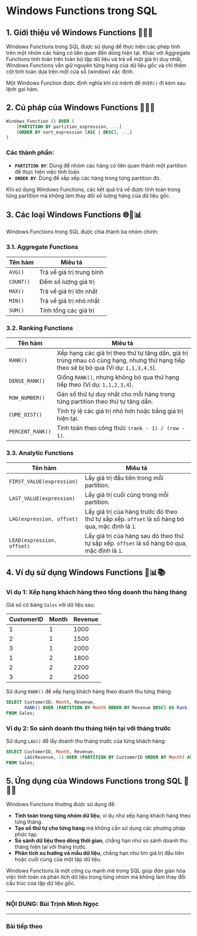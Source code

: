 # Windows Functions trong SQL

## 1. Giới thiệu về Windows Functions 🌟🌟🌟
Windows Functions trong SQL được sử dụng để thực hiện các phép tính trên một nhóm các hàng có liên quan đến dòng hiện tại. Khác với Aggregate Functions tính toán trên toàn bộ tập dữ liệu và trả về một giá trị duy nhất, Windows Functions vẫn giữ nguyên từng hàng của dữ liệu gốc và chỉ thêm cột tính toán dựa trên một cửa sổ (window) xác định.

Một Windows Function được định nghĩa khi có mệnh đề `OVER()` đi kèm sau lệnh gọi hàm.

## 2. Cú pháp của Windows Functions 📝🔄🌐
```sql
Windows_Function () OVER (
    [PARTITION BY partition_expression, ...]
    [ORDER BY sort_expression [ASC | DESC], ...]
)
```
### Các thành phần:
- **`PARTITION BY`**: Dùng để nhóm các hàng có liên quan thành một partition để thực hiện việc tính toán.
- **`ORDER BY`**: Dùng để sắp xếp các hàng trong từng partition đó.

Khi sử dụng Windows Functions, các kết quả trả về được tính toán trong từng partition mà không làm thay đổi số lượng hàng của dữ liệu gốc.

## 3. Các loại Windows Functions 🌐🔢📊
Windows Functions trong SQL được chia thành ba nhóm chính:

### 3.1. Aggregate Functions
| Tên hàm | Miêu tả |
|---------|---------|
| `AVG()` | Trả về giá trị trung bình |
| `COUNT()` | Đếm số lượng giá trị |
| `MAX()` | Trả về giá trị lớn nhất |
| `MIN()` | Trả về giá trị nhỏ nhất |
| `SUM()` | Tính tổng các giá trị |

### 3.2. Ranking Functions
| Tên hàm | Miêu tả |
|---------|---------|
| `RANK()` | Xếp hạng các giá trị theo thứ tự tăng dần, giá trị trùng nhau có cùng hạng, nhưng thứ hạng tiếp theo sẽ bị bỏ qua (Ví dụ: `1,1,3,4,5`). |
| `DENSE_RANK()` | Giống `RANK()`, nhưng không bỏ qua thứ hạng tiếp theo (Ví dụ: `1,1,2,3,4`). |
| `ROW_NUMBER()` | Gán số thứ tự duy nhất cho mỗi hàng trong từng partition theo thứ tự tăng dần. |
| `CUME_DIST()` | Tính tỷ lệ các giá trị nhỏ hơn hoặc bằng giá trị hiện tại. |
| `PERCENT_RANK()` | Tính toán theo công thức `(rank - 1) / (row - 1)`. |

### 3.3. Analytic Functions
| Tên hàm | Miêu tả |
|---------|---------|
| `FIRST_VALUE(expression)` | Lấy giá trị đầu tiên trong mỗi partition. |
| `LAST_VALUE(expression)` | Lấy giá trị cuối cùng trong mỗi partition. |
| `LAG(expression, offset)` | Lấy giá trị của hàng trước đó theo thứ tự sắp xếp. `offset` là số hàng bỏ qua, mặc định là `1`. |
| `LEAD(expression, offset)` | Lấy giá trị của hàng sau đó theo thứ tự sắp xếp. `offset` là số hàng bỏ qua, mặc định là `1`. |

## 4. Ví dụ sử dụng Windows Functions 🎨📊📚
### Ví dụ 1: Xếp hạng khách hàng theo tổng doanh thu hàng tháng
Giả sử có bảng `Sales` với dữ liệu sau:

| CustomerID | Month | Revenue |
|------------|-------|---------|
| 1          | 1     | 1000    |
| 2          | 1     | 1500    |
| 3          | 1     | 2000    |
| 1          | 2     | 1800    |
| 2          | 2     | 2200    |
| 3          | 2     | 2500    |

Sử dụng `RANK()` để xếp hạng khách hàng theo doanh thu từng tháng:
```sql
SELECT CustomerID, Month, Revenue,
       RANK() OVER (PARTITION BY Month ORDER BY Revenue DESC) AS Rank
FROM Sales;
```

### Ví dụ 2: So sánh doanh thu tháng hiện tại với tháng trước
Sử dụng `LAG()` để lấy doanh thu tháng trước của từng khách hàng:
```sql
SELECT CustomerID, Month, Revenue,
       LAG(Revenue, 1) OVER (PARTITION BY CustomerID ORDER BY Month) AS PrevMonthRevenue
FROM Sales;
```

## 5. Ứng dụng của Windows Functions trong SQL 🔄👥🌟
Windows Functions thường được sử dụng để:
- **Tính toán trong từng nhóm dữ liệu**, ví dụ như xếp hạng khách hàng theo từng tháng.
- **Tạo số thứ tự cho từng hàng** mà không cần sử dụng các phương pháp phức tạp.
- **So sánh dữ liệu theo dòng thời gian**, chẳng hạn như so sánh doanh thu tháng hiện tại với tháng trước.
- **Phân tích xu hướng và mẫu dữ liệu**, chẳng hạn như tìm giá trị đầu tiên hoặc cuối cùng của một tập dữ liệu.

Windows Functions là một công cụ mạnh mẽ trong SQL giúp đơn giản hóa việc tính toán và phân tích dữ liệu trong từng nhóm mà không làm thay đổi cấu trúc của tập dữ liệu gốc.

---
### NỘI DUNG: Bùi Trịnh Minh Ngọc
---
### Bài tiếp theo
